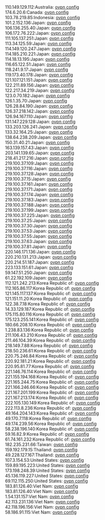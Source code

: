 110.149.129.112:Australia: [ovpn config](vpn/110_149_129_112.ovpn)  
174.6.20.6:Canada: [ovpn config](vpn/174_6_20_6.ovpn)  
103.78.219.85:Indonesia: [ovpn config](vpn/103_78_219_85.ovpn)  
101.2.152.136:Japan: [ovpn config](vpn/101_2_152_136.ovpn)  
106.136.255.40:Japan: [ovpn config](vpn/106_136_255_40.ovpn)  
106.172.76.222:Japan: [ovpn config](vpn/106_172_76_222.ovpn)  
111.105.137.251:Japan: [ovpn config](vpn/111_105_137_251.ovpn)  
113.34.125.59:Japan: [ovpn config](vpn/113_34_125_59.ovpn)  
114.149.120.247:Japan: [ovpn config](vpn/114_149_120_247.ovpn)  
114.185.210.221:Japan: [ovpn config](vpn/114_185_210_221.ovpn)  
114.18.13.195:Japan: [ovpn config](vpn/114_18_13_195.ovpn)  
116.65.122.51:Japan: [ovpn config](vpn/116_65_122_51.ovpn)  
118.241.9.17:Japan: [ovpn config](vpn/118_241_9_17.ovpn)  
119.173.40.178:Japan: [ovpn config](vpn/119_173_40_178.ovpn)  
121.107.121.151:Japan: [ovpn config](vpn/121_107_121_151.ovpn)  
122.211.89.156:Japan: [ovpn config](vpn/122_211_89_156.ovpn)  
122.217.34.219:Japan: [ovpn config](vpn/122_217_34_219.ovpn)  
123.0.70.182:Japan: [ovpn config](vpn/123_0_70_182.ovpn)  
126.1.35.70:Japan: [ovpn config](vpn/126_1_35_70.ovpn)  
126.28.84.190:Japan: [ovpn config](vpn/126_28_84_190.ovpn)  
126.37.218.142:Japan: [ovpn config](vpn/126_37_218_142.ovpn)  
126.94.167.110:Japan: [ovpn config](vpn/126_94_167_110.ovpn)  
131.147.229.128:Japan: [ovpn config](vpn/131_147_229_128.ovpn)  
133.203.126.241:Japan: [ovpn config](vpn/133_203_126_241.ovpn)  
133.32.164.25:Japan: [ovpn config](vpn/133_32_164_25.ovpn)  
138.64.238.209:Japan: [ovpn config](vpn/138_64_238_209.ovpn)  
150.31.40.21:Japan: [ovpn config](vpn/150_31_40_21.ovpn)  
163.139.157.43:Japan: [ovpn config](vpn/163_139_157_43.ovpn)  
203.141.139.65:Japan: [ovpn config](vpn/203_141_139_65.ovpn)  
218.41.217.216:Japan: [ovpn config](vpn/218_41_217_216.ovpn)  
219.100.37.109:Japan: [ovpn config](vpn/219_100_37_109.ovpn)  
219.100.37.116:Japan: [ovpn config](vpn/219_100_37_116.ovpn)  
219.100.37.128:Japan: [ovpn config](vpn/219_100_37_128.ovpn)  
219.100.37.15:Japan: [ovpn config](vpn/219_100_37_15.ovpn)  
219.100.37.161:Japan: [ovpn config](vpn/219_100_37_161.ovpn)  
219.100.37.171:Japan: [ovpn config](vpn/219_100_37_171.ovpn)  
219.100.37.174:Japan: [ovpn config](vpn/219_100_37_174.ovpn)  
219.100.37.183:Japan: [ovpn config](vpn/219_100_37_183.ovpn)  
219.100.37.188:Japan: [ovpn config](vpn/219_100_37_188.ovpn)  
219.100.37.199:Japan: [ovpn config](vpn/219_100_37_199.ovpn)  
219.100.37.225:Japan: [ovpn config](vpn/219_100_37_225.ovpn)  
219.100.37.25:Japan: [ovpn config](vpn/219_100_37_25.ovpn)  
219.100.37.30:Japan: [ovpn config](vpn/219_100_37_30.ovpn)  
219.100.37.53:Japan: [ovpn config](vpn/219_100_37_53.ovpn)  
219.100.37.55:Japan: [ovpn config](vpn/219_100_37_55.ovpn)  
219.100.37.63:Japan: [ovpn config](vpn/219_100_37_63.ovpn)  
219.100.37.81:Japan: [ovpn config](vpn/219_100_37_81.ovpn)  
220.146.171.136:Japan: [ovpn config](vpn/220_146_171_136.ovpn)  
220.210.131.213:Japan: [ovpn config](vpn/220_210_131_213.ovpn)  
220.214.51.187:Japan: [ovpn config](vpn/220_214_51_187.ovpn)  
223.133.151.61:Japan: [ovpn config](vpn/223_133_151_61.ovpn)  
59.147.51.250:Japan: [ovpn config](vpn/59_147_51_250.ovpn)  
61.22.192.109:Japan: [ovpn config](vpn/61_22_192_109.ovpn)  
112.121.242.213:Korea Republic of: [ovpn config](vpn/112_121_242_213.ovpn)  
112.165.86.117:Korea Republic of: [ovpn config](vpn/112_165_86_117.ovpn)  
121.145.117.137:Korea Republic of: [ovpn config](vpn/121_145_117_137.ovpn)  
121.151.11.20:Korea Republic of: [ovpn config](vpn/121_151_11_20.ovpn)  
122.38.7.18:Korea Republic of: [ovpn config](vpn/122_38_7_18.ovpn)  
14.33.129.187:Korea Republic of: [ovpn config](vpn/14_33_129_187.ovpn)  
175.115.80.116:Korea Republic of: [ovpn config](vpn/175_115_80_116.ovpn)  
175.123.255.141:Korea Republic of: [ovpn config](vpn/175_123_255_141.ovpn)  
180.66.208.10:Korea Republic of: [ovpn config](vpn/180_66_208_10.ovpn)  
1.238.83.136:Korea Republic of: [ovpn config](vpn/1_238_83_136.ovpn)  
211.106.43.210:Korea Republic of: [ovpn config](vpn/211_106_43_210.ovpn)  
211.46.104.39:Korea Republic of: [ovpn config](vpn/211_46_104_39.ovpn)  
218.149.7.88:Korea Republic of: [ovpn config](vpn/218_149_7_88.ovpn)  
218.50.236.61:Korea Republic of: [ovpn config](vpn/218_50_236_61.ovpn)  
220.75.246.84:Korea Republic of: [ovpn config](vpn/220_75_246_84.ovpn)  
220.92.181.21:Korea Republic of: [ovpn config](vpn/220_92_181_21.ovpn)  
220.95.81.77:Korea Republic of: [ovpn config](vpn/220_95_81_77.ovpn)  
221.146.76.114:Korea Republic of: [ovpn config](vpn/221_146_76_114.ovpn)  
221.155.194.168:Korea Republic of: [ovpn config](vpn/221_155_194_168.ovpn)  
221.165.244.75:Korea Republic of: [ovpn config](vpn/221_165_244_75.ovpn)  
221.166.246.66:Korea Republic of: [ovpn config](vpn/221_166_246_66.ovpn)  
221.167.201.199:Korea Republic of: [ovpn config](vpn/221_167_201_199.ovpn)  
221.167.213.174:Korea Republic of: [ovpn config](vpn/221_167_213_174.ovpn)  
222.105.130.149:Korea Republic of: [ovpn config](vpn/222_105_130_149.ovpn)  
222.113.8.236:Korea Republic of: [ovpn config](vpn/222_113_8_236.ovpn)  
49.164.204.143:Korea Republic of: [ovpn config](vpn/49_164_204_143.ovpn)  
49.170.7.118:Korea Republic of: [ovpn config](vpn/49_170_7_118.ovpn)  
49.174.239.56:Korea Republic of: [ovpn config](vpn/49_174_239_56.ovpn)  
58.238.196.140:Korea Republic of: [ovpn config](vpn/58_238_196_140.ovpn)  
59.16.82.9:Korea Republic of: [ovpn config](vpn/59_16_82_9.ovpn)  
61.74.161.232:Korea Republic of: [ovpn config](vpn/61_74_161_232.ovpn)  
182.235.231.66:Taiwan: [ovpn config](vpn/182_235_231_66.ovpn)  
159.192.179.15:Thailand: [ovpn config](vpn/159_192_179_15.ovpn)  
49.228.127.167:Thailand: [ovpn config](vpn/49_228_127_167.ovpn)  
107.3.154.53:United States: [ovpn config](vpn/107_3_154_53.ovpn)  
159.89.195.223:United States: [ovpn config](vpn/159_89_195_223.ovpn)  
173.198.248.39:United States: [ovpn config](vpn/173_198_248_39.ovpn)  
45.136.119.227:United States: [ovpn config](vpn/45_136_119_227.ovpn)  
69.112.115.250:United States: [ovpn config](vpn/69_112_115_250.ovpn)  
183.81.126.40:Viet Nam: [ovpn config](vpn/183_81_126_40.ovpn)  
183.81.126.40:Viet Nam: [ovpn config](vpn/183_81_126_40.ovpn)  
1.54.131.157:Viet Nam: [ovpn config](vpn/1_54_131_157.ovpn)  
42.113.231.136:Viet Nam: [ovpn config](vpn/42_113_231_136.ovpn)  
42.118.196.156:Viet Nam: [ovpn config](vpn/42_118_196_156.ovpn)  
58.186.91.115:Viet Nam: [ovpn config](vpn/58_186_91_115.ovpn)  

